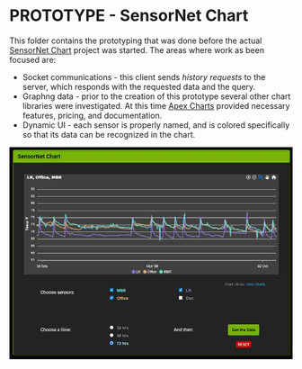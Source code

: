 # PROTOTYPE - SensorNet Chart

This folder contains the prototyping that was done before the actual [SensorNet Chart]() project was started. The areas where work as been focused are:

* Socket communications - this client sends *history requests* to the server, which responds with the requested data and the query.
* Graphng data - prior to the creation of this prototype several other chart libraries were investigated. At this time [Apex Charts]() provided necessary features, pricing, and documentation.
* Dynamic UI - each sensor is properly named, and is colored specifically so that its data can be recognized in the chart. 

<p align="center">
  <img src="./mdimg/chart.jpg" alt="SensorNet Chart" txt="SensorNet Chart"/>
</p>
